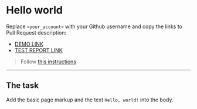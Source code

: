 # Hello world
Replace `<your_account>` with your Github username and copy the links to Pull Request description:
- [DEMO LINK](https://BilokonYaroslav.github.io/layout_hello-world/)
- [TEST REPORT LINK](https://BilokonYaroslav.github.io/layout_hello-world/report/html_report/)

> Follow [this instructions](https://mate-academy.github.io/layout_task-guideline/#how-to-solve-the-layout-tasks-on-github)
___

## The task 
Add the basic page markup and the text `Hello, world!` into the body.
